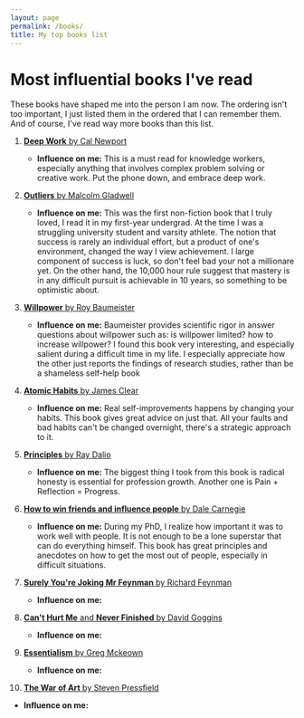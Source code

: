 ```yaml
---
layout: page
permalink: /books/
title: My top books list
---
```


# Most influential books I've read
These books have shaped me into the person I am now. The ordering isn't too important, I just listed them in the ordered that I can remember them. And of course, I've read way more books than this list.

1. [**Deep Work** by Cal Newport](https://www.amazon.ca/Deep-Work-Focused-Success-Distracted/dp/1455586692/ref=tmm_hrd_swatch_0?_encoding=UTF8&qid=1680556017&sr=8-1)<br>
   * **Influence on me:** This is a must read for knowledge workers, especially anything that involves complex problem solving or creative work. Put the phone down, and embrace deep work. 

2. [**Outliers** by Malcolm Gladwell](https://www.amazon.ca/Willpower-Rediscovering-Greatest-Human-Strength/dp/1594203075/ref=tmm_hrd_swatch_0?_encoding=UTF8&qid=1680556307&sr=8-1)
   * **Influence on me:** This was the first non-fiction book that I truly loved, I read it in my first-year undergrad. At the time I was a struggling university student and varsity athlete. The notion that success is rarely an individual effort, but a product of one's environment, changed the way I view achievement. I large component of success is luck, so don't feel bad your not a millionare yet. On the other hand, the 10,000 hour rule suggest that mastery is in any difficult pursuit is achievable in 10 years, so something to be optimistic about.

3. [**Willpower** by Roy Baumeister](https://www.amazon.ca/Willpower-Rediscovering-Greatest-Human-Strength/dp/1594203075/ref=tmm_hrd_swatch_0?_encoding=UTF8&qid=1680556307&sr=8-1)
   * **Influence on me:** Baumeister provides scientific rigor in answer questions about willpower such as: is willpower limited? how to increase willpower? I found this book very interesting, and especially salient during a difficult time in my life. I especially appreciate how the other just reports the findings of research studies, rather than be a shameless self-help book

4. [**Atomic Habits** by James Clear](https://www.amazon.ca/Willpower-Rediscovering-Greatest-Human-Strength/dp/1594203075/ref=tmm_hrd_swatch_0?_encoding=UTF8&qid=1680556307&sr=8-1)
   * **Influence on me:** Real self-improvements happens by changing your habits. This book gives great advice on just that. All your faults and bad habits can't be changed overnight, there's a strategic approach to it. 
  
5. [**Principles** by Ray Dalio](https://www.amazon.ca/Willpower-Rediscovering-Greatest-Human-Strength/dp/1594203075/ref=tmm_hrd_swatch_0?_encoding=UTF8&qid=1680556307&sr=8-1)
   * **Influence on me:** The biggest thing I took from this book is radical honesty is essential for profession growth. Another one is Pain + Reflection = Progress.

6. [**How to win friends and influence people** by Dale Carnegie](https://www.amazon.ca/Willpower-Rediscovering-Greatest-Human-Strength/dp/1594203075/ref=tmm_hrd_swatch_0?_encoding=UTF8&qid=1680556307&sr=8-1)
   * **Influence on me:** During my PhD, I realize how important it was to work well with people. It is not enough to be a lone superstar that can do everything himself. This book has great principles and anecdotes on how to get the most out of people, especially in difficult situations.  

7. [**Surely You're Joking Mr Feynman** by Richard Feynman](https://www.amazon.ca/Willpower-Rediscovering-Greatest-Human-Strength/dp/1594203075/ref=tmm_hrd_swatch_0?_encoding=UTF8&qid=1680556307&sr=8-1)
   * **Influence on me:** 

8. [**Can't Hurt Me** and **Never Finished** by David Goggins](https://www.amazon.ca/Willpower-Rediscovering-Greatest-Human-Strength/dp/1594203075/ref=tmm_hrd_swatch_0?_encoding=UTF8&qid=1680556307&sr=8-1)
   * **Influence on me:** 

9. [**Essentialism** by Greg Mckeown](https://www.amazon.ca/Willpower-Rediscovering-Greatest-Human-Strength/dp/1594203075/ref=tmm_hrd_swatch_0?_encoding=UTF8&qid=1680556307&sr=8-1)
   * **Influence on me:** 

10. [**The War of Art** by Steven Pressfield](https://www.amazon.ca/Willpower-Rediscovering-Greatest-Human-Strength/dp/1594203075/ref=tmm_hrd_swatch_0?_encoding=UTF8&qid=1680556307&sr=8-1)
   * **Influence on me:** 